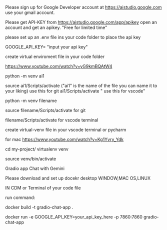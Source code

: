 Please sign up for Google Developer account at https://aistudio.google.com use your gmail account.

Please get API-KEY from https://aistudio.google.com/app/apikey open an account and get an apikey. "Free for limited time"

please set up an .env file ins your code folder to place the api key

GOOGLE_API_KEY= "input your api key"

create virtual enviroment file in your code folder

https://www.youtube.com/watch?v=yG9kmBQAtW4

python -m venv ai1

source ai1/Scripts/activate ("ai1" is the name of the file you can name it to your liking) use this for git ai1/Scripts/activate " use this for vscode"

python -m venv filename


source filename/Scripts/activate for git

filename/Scripts/activate for vscode terminal

create virtual-venv file in your vscode terminal or pycharm

for mac https://www.youtube.com/watch?v=Kg1Yvry_Ydk

cd my-project/ virtualenv venv

source venv/bin/activate

Gradio app Chat with Gemini

Please download and set up docekr desktop WINDOW,MAC OS,LINUX

IN CDM or Terminal of your code file 

run command:   

docker build -t gradio-chat-app .

docker run -e GOOGLE_API_KEY=your_api_key_here -p 7860:7860 gradio-chat-app

   

